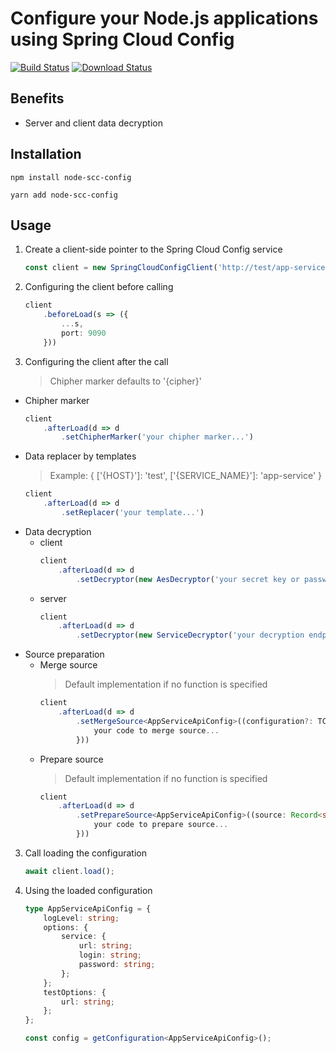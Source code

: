 # Configure your Node.js applications using Spring Cloud Config

[![Build Status](https://travis-ci.com/ZEXSM/node-scc-config.svg?branch=main)](https://travis-ci.com/ZEXSM/node-scc-config)
[![Download Status](https://img.shields.io/npm/dt/node-scc-config)](https://www.npmjs.com/package/node-scc-config)

## Benefits
* Server and client data decryption

## Installation
```shell
npm install node-scc-config
```
```shell
yarn add node-scc-config
```

## Usage

1. Create a client-side pointer to the Spring Cloud Config service
    ```ts
    const client = new SpringCloudConfigClient('http://test/app-service/development');
    ```

2. Configuring the client before calling
    ```ts
    client
        .beforeLoad(s => ({
            ...s,
            port: 9090
        }))
    ```

3. Configuring the client after the call
    > Chipher marker defaults to '{cipher}'
* Chipher marker
    ```ts
    client
        .afterLoad(d => d
            .setChipherMarker('your chipher marker...')
    ```
* Data replacer by templates
    > Example: { ['{HOST}']: 'test', ['{SERVICE_NAME}']: 'app-service' }
    ```ts
    client
        .afterLoad(d => d
            .setReplacer('your template...')
    ```
* Data decryption
    * client
        ```ts
        client
            .afterLoad(d => d
                .setDecryptor(new AesDecryptor('your secret key or password...')))
        ```
    * server
        ```ts
        client
            .afterLoad(d => d
                .setDecryptor(new ServiceDecryptor('your decryption endpoint address...')))
        ```
* Source preparation 
    * Merge source
        > Default implementation if no function is specified
        ```ts
        client
            .afterLoad(d => d
                .setMergeSource<AppServiceApiConfig>((configuration?: TConfiguration<AppServiceApiConfig>) => {
                    your code to merge source...
                }))
        ```
    * Prepare source
        > Default implementation if no function is specified
        ```ts
        client
            .afterLoad(d => d
                .setPrepareSource<AppServiceApiConfig>((source: Record<string, any>) => {
                    your code to prepare source...
                }))
        ```
3. Call loading the configuration
    ```ts
    await client.load();
    ```

4. Using the loaded configuration
    ```ts
    type AppServiceApiConfig = {
        logLevel: string;
        options: {
            service: {
                url: string;
                login: string;
                password: string;
            };
        };
        testOptions: {
            url: string;
        };
    };

    const config = getConfiguration<AppServiceApiConfig>();
    ```
